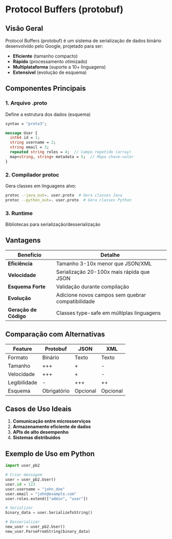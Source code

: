 # Protocol Buffers (protobuf)

## Visão Geral

Protocol Buffers (protobuf) é um sistema de serialização de dados binário desenvolvido pelo Google, projetado para ser:

- **Eficiente** (tamanho compacto)
- **Rápido** (processamento otimizado)
- **Multiplataforma** (suporte a 10+ linguagens)
- **Extensível** (evolução de esquema)

## Componentes Principais

### 1. Arquivo .proto

Define a estrutura dos dados (esquema)

```protobuf
syntax = "proto3";

message User {
  int64 id = 1;
  string username = 2;
  string email = 3;
  repeated string roles = 4;  // Campo repetido (array)
  map<string, string> metadata = 5;  // Mapa chave-valor
}
```

### 2. Compilador protoc

Gera classes em linguagens alvo:

```bash
protoc --java_out=. user.proto  # Gera classes Java
protoc --python_out=. user.proto  # Gera classes Python
```

### 3. Runtime

Bibliotecas para serialização/desserialização

## Vantagens

| Benefício             | Detalhe                                           |
| --------------------- | ------------------------------------------------- |
| **Eficiência**        | Tamanho 3-10x menor que JSON/XML                  |
| **Velocidade**        | Serialização 20-100x mais rápida que JSON         |
| **Esquema Forte**     | Validação durante compilação                      |
| **Evolução**          | Adicione novos campos sem quebrar compatibilidade |
| **Geração de Código** | Classes type-safe em múltiplas linguagens         |

## Comparação com Alternativas

| Feature      | Protobuf    | JSON     | XML      |
| ------------ | ----------- | -------- | -------- |
| Formato      | Binário     | Texto    | Texto    |
| Tamanho      | +++         | +        | -        |
| Velocidade   | +++         | +        | -        |
| Legibilidade | -           | +++      | ++       |
| Esquema      | Obrigatório | Opcional | Opcional |

## Casos de Uso Ideais

1. **Comunicação entre microsserviços**
2. **Armazenamento eficiente de dados**
3. **APIs de alto desempenho**
4. **Sistemas distribuídos**

## Exemplo de Uso em Python

```python
import user_pb2

# Criar mensagem
user = user_pb2.User()
user.id = 123
user.username = "john_doe"
user.email = "john@example.com"
user.roles.extend(["admin", "user"])

# Serializar
binary_data = user.SerializeToString()

# Desserializar
new_user = user_pb2.User()
new_user.ParseFromString(binary_data)
```
